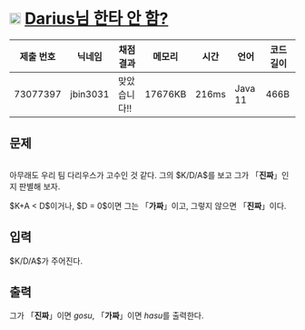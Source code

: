 # <img width="20px"  src="https://d2gd6pc034wcta.cloudfront.net/tier/2.svg" class="solvedac-tier"> [Darius님 한타 안 함?](https://www.acmicpc.net/problem/20499) 

| 제출 번호 | 닉네임 | 채점 결과 | 메모리 | 시간 | 언어 | 코드 길이 |
|---|---|---|---|---|---|---|
|73077397|jbin3031|맞았습니다!! |17676KB|216ms|Java 11|466B|

## 문제
<p style="text-align: center;"><img alt="" src="https://upload.acmicpc.net/7e511773-be18-4dcc-a516-00dc87dda2f4/-/preview/"></p>

<p>아무래도 우리 팀 다리우스가 고수인 것 같다. 그의 $K/D/A$를 보고 그가 「<strong>진짜</strong>」인지 판별해 보자.</p>

<p>$K+A < D$이거나, $D = 0$이면 그는 「<strong>가짜</strong>」이고, 그렇지 않으면 「<strong>진짜</strong>」이다.</p>

## 입력
<p>$K/D/A$가 주어진다.</p>

## 출력
<p>그가 「<strong>진짜</strong>」이면 <em>gosu</em>, 「<strong>가짜</strong>」이면 <em>hasu</em>를 출력한다.</p>

